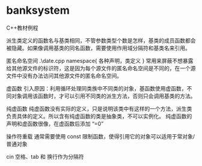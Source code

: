 # banksystem
C++教材例程

派生类定义的函数名与基类相同，不管参数类型个数是怎样，基类的成员函数都会被隐藏。如果像调用基类的同名函数，需要使用作用域分隔符和基类名来引用。

匿名命名空间
.\date.cpp
namespace{
	各种声明，类定义
}
常用来屏蔽不想暴露给其他源文件的标识符，这是因为每个源文件的匿名命名空间是不同的，在一个源文件中没有办法访问其他源文件的匿名命名空间。

虚函数
引入原因：利用循环处理同类族中不同类的对象，基函数使用虚函数，不同对象调用该函数时，才可以引用不同类的派生方法，否则只会调用基类的方法。

纯虚函数
纯虚函数没有实际的定义，只是说明该类中有这样的一个方法，派生类负责具体的定义。所以含有纯虚函数的类是抽象类，不可以实例化。
纯虚函数的声明和虚函数很像，在虚函数后添加 “=0”

 操作符重载 
 通常需要使用 const 限制函数，使得引用它的对象可以适用于常对象/普通对象		
  
cin
空格、tab 和 换行作为分隔符